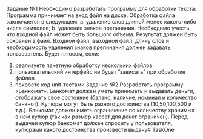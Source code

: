 Задание №1
Необходимо разработать программу для обработки текста:
Программа принимает на вход файл на диске. Обработка файла заключается в
следующем:
a. удаление слов длиной менее какого-либо числа символов;
b. удаление знаков препинания.
Необходимо учесть, что входной файл может быть большого объема.
Результат должен быть сохранен в файл. Входной файл, выходной файл, длину слов и
необходимость удаления знаков препинания должен задавать пользователь.
Будет плюсом, если:
1) реализуете пакетную обработку нескольких файлов
2) пользовательский интерфейс не будет “зависать” при обработке файлов
3) покроете код unit-тестами
Задание №2
Разработать программу «Банкомат».
Банкомат должен уметь принимать и выдавать деньги, отображать свое состояние
(баланс, наличие, номинал и количество банкнот).
Купюры могут быть разного достоинства (10,50,100,500 и т.д.). Банкомат должен иметь
ограничение по количеству хранимых в нем купюр (так как размер кассет для денег
ограничен). Перед выдачей купюр банкомат должен спросить у пользователя,
купюрами какого достоинства произвести выдачу# TaskOne
